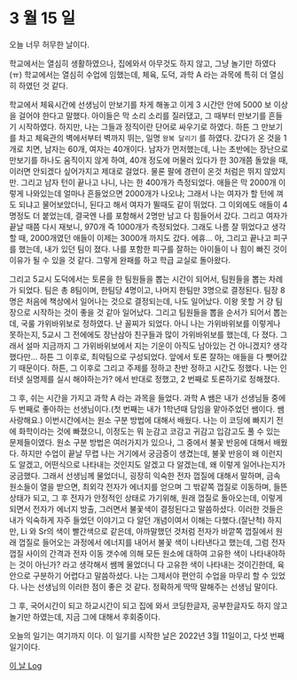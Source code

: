 # 3 월 15 일

오늘 너무 허무한 날이다.

학교에서는 열심히 생활하였으나, 집에와서 아무것도 하지 않고, 그냥 놀기만 하였다(ㅠ) 학교에서는 열심히 수업에 임했는데, 체육, 도덕, 과학 A 라는 과목에 특히 더 열심히 하였던 것 같다.

학교에서 체육시간에 선생님이 만보기를 차게 해놓고 이게 3 시간안 안에 5000 보 이상을 걸어야 한다고 말했다. 아이들은 막 소리 소리를 질러댔고, 그 때부터 만보기를 흔들기 시작하였다. 하지만, 나는 그들과 정직이란 단어로 싸우기로 하였다. 하튼 그 만보기를 차고 체육관의 벽에서부터 벽까지 뛰는, 일명 `왕복 달리기` 를 하였다. 갔다가 온 것을 1개로 치면, 남자는 60개, 여자는 40개이다. 남자가 먼저했는데, 나는 초반에는 장난으로 만보기를 하나도 움직이지 않게 하여, 40개 정도에 머물러 있다가 한 30개쯤 돌았을 때, 이러면 안되겠다 싶어가지고 제대로 걸었다. 물론 팔에 경련이 온것 처럼은 뛰지 않았지만. 그리고 남자 턴이 끝나고 나니, 나는 한 400개가 측정되었다. 애들은 막 2000개 이렇게 나와있는데 얼마나 흔들었으면 2000개가 나오냐; 그래서 나는 여자가 할 턴에 껴도 되냐고 물어보았더니, 된다고 해서 여자가 뛸때도 같이 뛰었다. 그 이외에도 애들이 4명정도 더 붙었는데, 결국엔 나를 포함해서 2명만 남고 다 힘들어서 갔다. 그리고 여자가 끝날 때쯤 다시 재보니, 970개 즉 1000개가 측정되었다. 그래도 나름 잘 뛰었다고 생각할 때, 2000개였던 애들이 이제는 3000개 까지도 갔다. 에휴... 아, 그리고 끝나고 피구를 했는데, 내가 있던 팀이 졌다. 나를 포함한 피구를 잘하는 아이들이 나 힘이 빠진 것이 이유가 될 수 있을 것 같다. 그렇게 완패를 하고 학급 교실로 돌아왔다.

그리고 5교시 도덕에서는 토론을 한 팀원들을 뽑는 시간이 되어서, 팀원들을 뽑는 차례가 되었다. 팀은 총 8팀이며, 한팀당 4명이고, 나머지 한팀만 3명으로 결정된다. 팀장 8명은 처음에 책상에서 일어나는 것으로 결정되는데, 나도 일어났다. 이왕 못할 거 걍 팀장으로 시작하는 것이 좋을 것 같아 일어났다. 그리고 팀원들을 뽑을 순서가 되어서 뽑는데, 국룰 가위바위보로 정하였다. 난 꼴찌가 되었다. 아니 나는 가위바위보를 이렇게나 못하는지, 5교시 그 전에에도 장난삼아 친구들과 많이 가위바위보를 했는데, 다 졌다. 그래서 설마 지금까지 그 가위바위보에서 지는 기운이 아직도 남아있는 건 아니겠지? 생각했다만... 하튼 그 이후로, 최악팀으로 구성되었다. 앞에서 토론 잘하는 애들을 다 뺏어갔기 때문이다. 하튼, 그 이후로 그리고 주제를 정하고 찬반 정하고 시간도 정했다. 나는 인터넷 실명제를 실시 해야하는가? 에서 반대로 정했고, 2 번째로 토론하기로 정해졌다.

그 후, 쉬는 시간을 가지고 과학 A 라는 과목을 들었다. 과학 A 쌤은 내가 선생님들 중에 두 번째로 좋아하는 선생님이다.(첫 번째는 내가 1학년때 담임을 맡아주었던 쌤이다. 쌤 사랑해요.) 이번시간에서는 원소 구분 방법에 대해서 배웠다. 나는 이 코딩에 빠지기 전에 화학이라는 것에 빠졌으니, 이정도는 뭐 눈감고 코감고 귀감고 입감고도 풀 수 있는 문제들이였다. 원소 구분 방법은 여러가지가 있으나, 그 중에서 불꽃 반응에 대해서 배웠다. 하지만 수업이 끝날 무렵 나는 거기에서 궁금증이 생겼는데, 불꽃 반응이 왜 이런지도 알겠고, 어떤식으로 나타내는 것인지도 알겠고 다 알겠는데, 왜 이렇게 일어나는지가 궁금했다. 그래서 선생님께 물었더니, 굉장히 익숙한 전자 껍질에 대해서 말하며, 금속 원소들이 열을 받으면, 최외각 전자가 에너지를 얻으며 그 밖같쪽 껍질로 이동하며, 들뜬 상태가 되고, 그 후 전자가 안정적인 상태로 가기위해, 원래 껍질로 돌아오는데, 이렇게 되면서 전자가 에너지 방출, 그러면서 불꽃색이 결정된다고 말씀하셨다. 이러한 것들은 내가 익숙하게 자주 들었던 이야기고 다 알던 개념이여서 이해는 다했다.(잘난척) 하지만, Li 와 Sr의 색이 빨간색으로 같은데, 아까말했던 것처럼 전자가 바깥쪽 껍질에서 원래 껍질로 들어오는 과정에서 에너지를 내어서 불꽃 색이 나타낸다고 했는데, 그럼 전자 껍질 사이의 간격과 전자 이동 갯수에 의해 모든 원소에 대하여 고유한 색이 나타내야하는 것이 아닌가? 라고 생각해서 쌤께 물었더니 다 고유한 색이 나타내는 것이긴한데, 육안으로 구분하기 어렵다고 말씀하셨다. 나는 그제서야 편안히 수업을 마무리 할 수 있었다. 나는 선생님의 이러한 점이 좋은 것 같다. 정확하게 딱딱 말해주는 선생님 말이다.

그 후, 국어시간이 되고 하교시간이 되고 집에 와서 코딩한글자, 공부한글자도 하지 않고 놀기만 하였는데, 지금 그에 대해서 후회중이다.

오늘의 일기는 여기까지 이다. 이 일기를 시작한 날은 2022년 3월 11일이고, 다섯 번째 일기이다.

[이 날 Log](../../../logs/2022/3/15.md)
